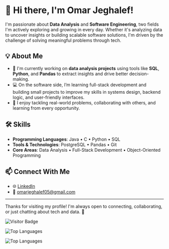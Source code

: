 # 👋 Hi there, I'm Omar Jeghalef!

I'm passionate about **Data Analysis** and **Software Engineering**, two fields I'm actively exploring and growing in every day. Whether it's analyzing data to uncover insights or building scalable software solutions, I'm driven by the challenge of solving meaningful problems through tech.

## 💡 About Me

- 🧠 I'm currently working on **data analysis projects** using tools like **SQL**, **Python**, and **Pandas** to extract insights and drive better decision-making.
- 💻 On the software side, I’m learning full-stack development and building small projects to improve my skills in systems design, backend logic, and user-friendly interfaces.
- 🚀 I enjoy tackling real-world problems, collaborating with others, and learning from every opportunity.

## 🛠️ Skills

- **Programming Languages**: Java • C • Python • SQL
- **Tools & Technologies**: PostgreSQL • Pandas • Git
- **Core Areas**: Data Analysis • Full-Stack Development • Object-Oriented Programming

## 📫 Connect With Me

- 🌐 [LinkedIn](https://www.linkedin.com/in/omar-jeghalef)
- 📧 [omarjeghalef05@gmail.com](mailto:omarjeghalef05@gmail.com)

---

Thanks for visiting my profile! I'm always open to connecting, collaborating, or just chatting about tech and data. 🚀

![Visitor Badge](https://komarev.com/ghpvc/?username=omarjeghalef&label=Profile%20Views&color=0e75b6&style=flat)

<!-- Compact view -->
![Top Languages](https://github-readme-stats.vercel.app/api/top-langs/?username=OmarJeghale&layout=compact&hide=html,css)

<!-- Show card with bar chart -->
![Top Languages](https://github-readme-stats.vercel.app/api/top-langs/?username=OmarJeghale&langs_count=10)
